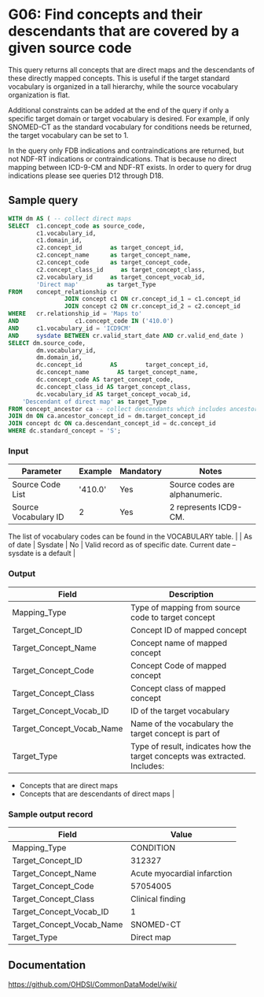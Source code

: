 # G06: Find concepts and their descendants that are covered by a given source code

This query returns all concepts that are direct maps and the descendants of these directly mapped concepts. This is useful if the target standard vocabulary is organized in a tall hierarchy, while the source vocabulary organization is flat.

Additional constraints can be added at the end of the query if only a specific target domain or target vocabulary is desired. For example, if only SNOMED-CT as the standard vocabulary for conditions needs be returned, the target vocabulary can be set to 1.

In the query only FDB indications and contraindications are returned, but not NDF-RT indications or contraindications. That is because no direct mapping between ICD-9-CM and NDF-RT exists. In order to query for drug indications please see queries D12 through D18.

## Sample query
```sql
WITH dm AS ( -- collect direct maps
SELECT  c1.concept_code as source_code,
        c1.vocabulary_id,
        c1.domain_id,
        c2.concept_id        as target_concept_id,
        c2.concept_name      as target_concept_name,
        c2.concept_code      as target_concept_code,
        c2.concept_class_id     as target_concept_class,
        c2.vocabulary_id     as target_concept_vocab_id,
        'Direct map'        as target_Type
FROM    concept_relationship cr
                JOIN concept c1 ON cr.concept_id_1 = c1.concept_id
                JOIN concept c2 ON cr.concept_id_2 = c2.concept_id
WHERE   cr.relationship_id = 'Maps to'
AND                c1.concept_code IN ('410.0')
AND     c1.vocabulary_id = 'ICD9CM'
AND     sysdate BETWEEN cr.valid_start_date AND cr.valid_end_date )
SELECT dm.source_code,
        dm.vocabulary_id,
        dm.domain_id,
        dc.concept_id        AS        target_concept_id,
        dc.concept_name        AS target_concept_name,
        dc.concept_code AS target_concept_code,
        dc.concept_class_id AS target_concept_class,
        dc.vocabulary_id AS target_concept_vocab_id,
    'Descendant of direct map' as target_Type
FROM concept_ancestor ca -- collect descendants which includes ancestor itself
JOIN dm ON ca.ancestor_concept_id = dm.target_concept_id
JOIN concept dc ON ca.descendant_concept_id = dc.concept_id
WHERE dc.standard_concept = 'S';
```

### Input

| Parameter |  Example |  Mandatory |  Notes |
| --- | --- | --- | --- |
|  Source Code List |  '410.0' |  Yes | Source codes are alphanumeric. |
|  Source Vocabulary ID |  2 |  Yes | 2 represents ICD9-CM.

The list of vocabulary codes can be found in the VOCABULARY table. |
|  As of date |  Sysdate |  No | Valid record as of specific date. Current date – sysdate is a default |

### Output

| Field |  Description |
| --- | --- |
|  Mapping_Type |  Type of mapping from source code to target concept |
|  Target_Concept_ID |  Concept ID of mapped concept |
|  Target_Concept_Name |  Concept name of mapped concept |
|  Target_Concept_Code |  Concept Code of mapped concept |
|  Target_Concept_Class |  Concept class of mapped concept |
|  Target_Concept_Vocab_ID |  ID of the target vocabulary |
|  Target_Concept_Vocab_Name |  Name of the vocabulary the target concept is part of |
|  Target_Type |   Type of result, indicates how the target concepts was extracted. Includes:
- Concepts that are direct maps
- Concepts that are descendants of direct maps
 |

### Sample output record

|  Field |  Value |
| --- | --- |
|  Mapping_Type |  CONDITION |
|  Target_Concept_ID |  312327 |
|  Target_Concept_Name |  Acute myocardial infarction |
|  Target_Concept_Code |  57054005 |
|  Target_Concept_Class |  Clinical finding |
|  Target_Concept_Vocab_ID |  1 |
|  Target_Concept_Vocab_Name |  SNOMED-CT |
|  Target_Type |  Direct map |

## Documentation
https://github.com/OHDSI/CommonDataModel/wiki/
